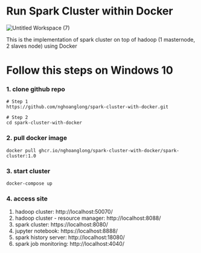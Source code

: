 # Run Spark Cluster within Docker

![Untitled Workspace (7)](https://user-images.githubusercontent.com/43443323/153743377-4599a4df-bb1f-4040-828a-326dc22fc352.png)

  
This is the implementation of spark cluster on top of hadoop (1 masternode, 2 slaves node) using Docker

# Follow this steps on Windows 10

### 1. clone github repo
```
# Step 1
https://github.com/nghoanglong/spark-cluster-with-docker.git

# Step 2
cd spark-cluster-with-docker
```
### 2. pull docker image
```
docker pull ghcr.io/nghoanglong/spark-cluster-with-docker/spark-cluster:1.0
```

### 3. start cluster
```
docker-compose up
```

### 4. access site
1. hadoop cluster: http://localhost:50070/
2. hadoop cluster - resource manager: http://localhost:8088/
3. spark cluster: https://localhost:8080/
4. jupyter notebook: https://localhost:8888/
5. spark history server: http://localhost:18080/
6. spark job monitoring: http://localhost:4040/
